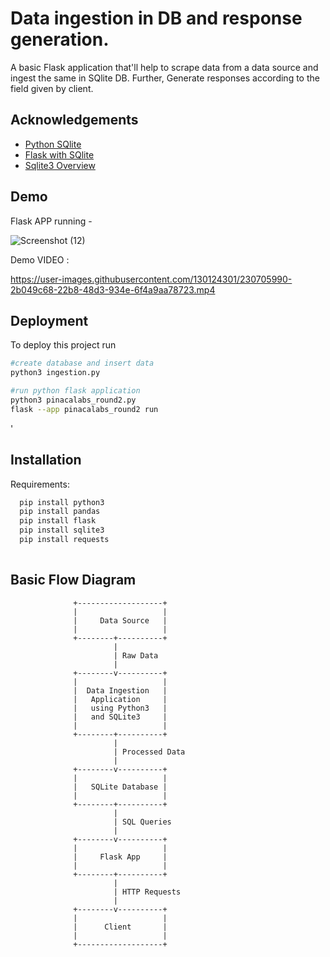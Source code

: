 # Data ingestion in DB and response generation.

A basic Flask application that'll help to scrape data from a data source and ingest the same in SQlite DB. Further, Generate responses according to the field given by client. 


## Acknowledgements

 - [Python SQlite](https://www.javatpoint.com/python-sqlite)
 - [Flask with SQlite](https://www.javatpoint.com/flask-sqlite)
 - [Sqlite3 Overview](https://docs.python.org/3/library/sqlite3.html#sqlite3.Cursor.executemany)


## Demo



Flask APP running - 

![Screenshot (12)](https://user-images.githubusercontent.com/130124301/230705777-ff7e2d5c-2227-4ca5-b87e-e0028248ddfd.png)


Demo VIDEO :


https://user-images.githubusercontent.com/130124301/230705990-2b049c68-22b8-48d3-934e-6f4a9aa78723.mp4
## Deployment

To deploy this project run

```bash
#create database and insert data
python3 ingestion.py

#run python flask application
python3 pinacalabs_round2.py
flask --app pinacalabs_round2 run
```
'


## Installation

Requirements: 

```bash
  pip install python3
  pip install pandas
  pip install flask
  pip install sqlite3
  pip install requests
 
```
   
## Basic Flow Diagram




                  +-------------------+
                  |                   |
                  |     Data Source   |
                  |                   |
                  +--------+----------+
                           |
                           | Raw Data
                           |
                  +--------v----------+
                  |                   |
                  |  Data Ingestion   |
                  |   Application     |
                  |   using Python3   |
                  |   and SQLite3     |
                  |                   |
                  +--------+----------+
                           |
                           | Processed Data
                           |
                  +--------v----------+
                  |                   |
                  |   SQLite Database |
                  |                   |
                  +--------+----------+
                           |
                           | SQL Queries
                           |
                  +--------v----------+
                  |                   |
                  |     Flask App     |
                  |                   |
                  +--------+----------+
                           |
                           | HTTP Requests
                           |
                  +--------v----------+
                  |                   |
                  |      Client       |
                  |                   |
                  +-------------------+


